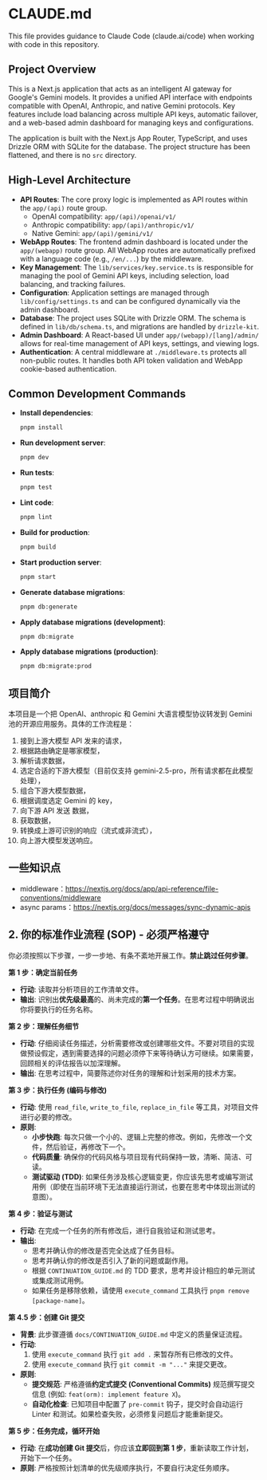 # CLAUDE.md

This file provides guidance to Claude Code (claude.ai/code) when working with code in this repository.

## Project Overview

This is a Next.js application that acts as an intelligent AI gateway for Google's Gemini models. It provides a unified API interface with endpoints compatible with OpenAI, Anthropic, and native Gemini protocols. Key features include load balancing across multiple API keys, automatic failover, and a web-based admin dashboard for managing keys and configurations.

The application is built with the Next.js App Router, TypeScript, and uses Drizzle ORM with SQLite for the database. The project structure has been flattened, and there is no `src` directory.

## High-Level Architecture

- **API Routes**: The core proxy logic is implemented as API routes within the `app/(api)` route group.
  - OpenAI compatibility: `app/(api)/openai/v1/`
  - Anthropic compatibility: `app/(api)/anthropic/v1/`
  - Native Gemini: `app/(api)/gemini/v1/`
- **WebApp Routes**: The frontend admin dashboard is located under the `app/(webapp)` route group. All WebApp routes are automatically prefixed with a language code (e.g., `/en/...`) by the middleware.
- **Key Management**: The `lib/services/key.service.ts` is responsible for managing the pool of Gemini API keys, including selection, load balancing, and tracking failures.
- **Configuration**: Application settings are managed through `lib/config/settings.ts` and can be configured dynamically via the admin dashboard.
- **Database**: The project uses SQLite with Drizzle ORM. The schema is defined in `lib/db/schema.ts`, and migrations are handled by `drizzle-kit`.
- **Admin Dashboard**: A React-based UI under `app/(webapp)/[lang]/admin/` allows for real-time management of API keys, settings, and viewing logs.
- **Authentication**: A central middleware at `./middleware.ts` protects all non-public routes. It handles both API token validation and WebApp cookie-based authentication.

## Common Development Commands

- **Install dependencies**:
  ```bash
  pnpm install
  ```
- **Run development server**:
  ```bash
  pnpm dev
  ```
- **Run tests**:
  ```bash
  pnpm test
  ```
- **Lint code**:
  ```bash
  pnpm lint
  ```
- **Build for production**:
  ```bash
  pnpm build
  ```
- **Start production server**:
  ```bash
  pnpm start
  ```
- **Generate database migrations**:
  ```bash
  pnpm db:generate
  ```
- **Apply database migrations (development)**:
  ```bash
  pnpm db:migrate
  ```
- **Apply database migrations (production)**:
  ```bash
  pnpm db:migrate:prod
  ```

## 项目简介

本项目是一个把 OpenAI、anthropic 和 Gemini 大语言模型协议转发到 Gemini 池的开源应用服务。具体的工作流程是：

1. 接到上游大模型 API 发来的请求，
2. 根据路由确定是哪家模型，
3. 解析请求数据，
4. 选定合适的下游大模型（目前仅支持 gemini-2.5-pro，所有请求都在此模型处理），
5. 组合下游大模型数据，
6. 根据调度选定 Gemini 的 key，
7. 向下游 API 发送 数据，
8. 获取数据，
9. 转换成上游可识别的响应（流式或非流式），
10. 向上游大模型发送响应。

## 一些知识点

- middleware：https://nextjs.org/docs/app/api-reference/file-conventions/middleware
- async params：https://nextjs.org/docs/messages/sync-dynamic-apis

## **2. 你的标准作业流程 (SOP) - 必须严格遵守**

你必须按照以下步骤，一步一步地、有条不紊地开展工作。**禁止跳过任何步骤**。

**第 1 步：确定当前任务**

- **行动**: 读取并分析项目的工作清单文件。
- **输出**: 识别出**优先级最高**的、尚未完成的**第一个任务**。在思考过程中明确说出你将要执行的任务名称。

**第 2 步：理解任务细节**

- **行动**: 仔细阅读任务描述，分析需要修改或创建哪些文件。不要对项目的实现做预设假定，遇到需要选择的问题必须停下来等待确认方可继续。如果需要，回顾相关的评估报告以加深理解。
- **输出**: 在思考过程中，简要陈述你对任务的理解和计划采用的技术方案。

**第 3 步：执行任务 (编码与修改)**

- **行动**: 使用 `read_file`, `write_to_file`, `replace_in_file` 等工具，对项目文件进行必要的修改。
- **原则**:
  - **小步快跑**: 每次只做一个小的、逻辑上完整的修改。例如，先修改一个文件，然后验证，再修改下一个。
  - **代码质量**: 确保你的代码风格与项目现有代码保持一致，清晰、简洁、可读。
  - **测试驱动 (TDD)**: 如果任务涉及核心逻辑变更，你应该先思考或编写测试用例（即使在当前环境下无法直接运行测试，也要在思考中体现出测试的意图）。

**第 4 步：验证与测试**

- **行动**: 在完成一个任务的所有修改后，进行自我验证和测试思考。
- **输出**:
  - 思考并确认你的修改是否完全达成了任务目标。
  - 思考并确认你的修改是否引入了新的问题或副作用。
  - 根据 `CONTINUATION_GUIDE.md` 的 TDD 要求，思考并设计相应的单元测试或集成测试用例。
  - 如果任务是移除依赖，请使用 `execute_command` 工具执行 `pnpm remove [package-name]`。

**第 4.5 步：创建 Git 提交**

- **背景**: 此步骤遵循 `docs/CONTINUATION_GUIDE.md` 中定义的质量保证流程。
- **行动**:
  1.  使用 `execute_command` 执行 `git add .` 来暂存所有已修改的文件。
  2.  使用 `execute_command` 执行 `git commit -m "..."` 来提交更改。
- **原则**:
  - **提交规范**: 严格遵循**约定式提交 (Conventional Commits)** 规范撰写提交信息 (例如: `feat(orm): implement feature X`)。
  - **自动化检查**: 已知项目中配置了 `pre-commit` 钩子，提交时会自动运行 Linter 和测试。如果检查失败，必须修复问题后才能重新提交。

**第 5 步：任务完成，循环开始**

- **行动**: 在**成功创建 Git 提交**后，你应该**立即回到第 1 步**，重新读取工作计划，开始下一个任务。
- **原则**: 严格按照计划清单的优先级顺序执行，不要自行决定任务顺序。
